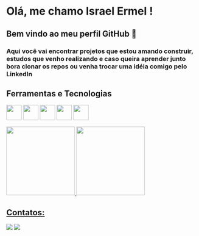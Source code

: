 # Olá, me chamo Israel Ermel ! 
## Bem vindo ao meu perfil GitHub 👋
### Aqui você vai encontrar projetos que estou amando construir, estudos que venho realizando e caso queira aprender junto bora clonar os repos ou venha trocar uma idéia comigo pelo LinkedIn

## Ferramentas e Tecnologias
 <img src="https://cdn.jsdelivr.net/gh/devicons/devicon/icons/kotlin/kotlin-original.svg" width="40" height="40"/> <img src="https://cdn.jsdelivr.net/gh/devicons/devicon/icons/git/git-original.svg" width="40" height="40"/> <img src="https://cdn.jsdelivr.net/gh/devicons/devicon/icons/android/android-plain-wordmark.svg" width="40" height="40" /> <img src="https://cdn.jsdelivr.net/gh/devicons/devicon/icons/xcode/xcode-original.svg" width="40" height="40"/>  <img src="https://cdn.jsdelivr.net/gh/devicons/devicon/icons/firebase/firebase-plain-wordmark.svg" width="40" height="40" />


<div>
<a href="https://github.com/israelermel">
<img height="180em" src="https://github-readme-stats.vercel.app/api/top-langs/?username=israelermel&layout=compact&theme=dracula"/>
<img height="180em" src="https://github-readme-stats.vercel.app/api?username=israelermel&count_private=true&show_icons=true&hide=contribs&theme=radical"/>

</div>


## Contatos:

<div>

<a href = "mailto:israelermel@gmail.com"><img src="https://img.shields.io/badge/Gmail-D14836?style=for-the-badge&logo=gmail&logoColor=white" target="_blank"></a>
<a href="https://www.linkedin.com/in/israel-ermel-b243a8b8" target="_blank"><img src="https://img.shields.io/badge/-LinkedIn-%230077B5?style=for-the-badge&logo=linkedin&logoColor=white" target="_blank"></a>   
</div>
